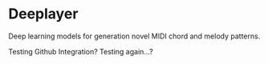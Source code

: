 # Deeplayer

Deep learning models for generation novel MIDI chord and melody patterns.

Testing Github Integration?
Testing again...?
